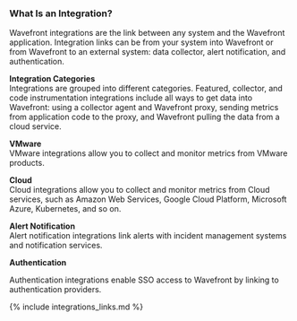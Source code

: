 ### What Is an Integration?

Wavefront integrations are the link between any system and the Wavefront application. Integration links can be from your system into Wavefront or from Wavefront to an external system: data collector, alert notification, and authentication.

**Integration Categories**<br/>
Integrations are grouped into different categories. Featured, collector, and code instrumentation integrations include all ways to get data into Wavefront: using a collector agent and Wavefront proxy, sending metrics from application code to the proxy, and Wavefront pulling the data from a cloud service.

**VMware**<br/>
VMware integrations allow you to collect and monitor metrics from VMware products.

**Cloud**<br/>
Cloud integrations allow you to collect and monitor metrics from Cloud services, such as Amazon Web Services, Google Cloud Platform, Microsoft Azure, Kubernetes, and so on.

**Alert Notification**<br/>
Alert notification integrations link alerts with incident management systems and notification services.

**Authentication**<br/>

Authentication integrations enable SSO access to Wavefront by linking to authentication providers.

{% include integrations_links.md %}
